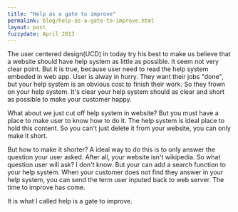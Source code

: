 ```yaml
---
title: "Help as a gate to improve"
permalink: blog/help-as-a-gate-to-improve.html
layout: post
fuzzydate: April 2013
---
```


The user centered design(UCD) in today try his best to make us believe that 
a website should have help system as little as possible. It seem not very 
clear point. But it is true, because user need to read the help system embeded
 in web app. User is alway in hurry. They want their jobs "done", but your help
system is an obvious cost to finish their work. So they frown on your help 
system. It's clear your help system should as clear and short as possible to 
make your customer happy.


What about we just cut off help system in website? 
But you must have a place to make user to know how to do it. The help system is
 ideal place to hold this content. So you can't just delete it from your 
website, you can only make it short.


But how to make it shorter? A ideal way to do this is to only answer the question
your user asked. After all, your website isn't wikipedia. So what question user
 will ask? I don't know. But your can add a search function to your help system.
When your customer does not find they answer in your help system, you can send
the term user inputed back to web server. The time to improve has come.

It is what I called help is a gate to improve.



